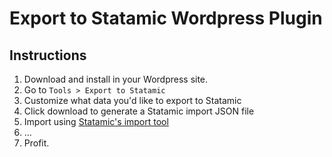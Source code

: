 # Export to Statamic Wordpress Plugin

## Instructions

1. Download and install in your Wordpress site.
2. Go to `Tools > Export to Statamic`
3. Customize what data you'd like to export to Statamic
4. Click download to generate a Statamic import JSON file
5. Import using [Statamic's import tool](https://docs.statamic.com/importer)
6. ...
7. Profit.
